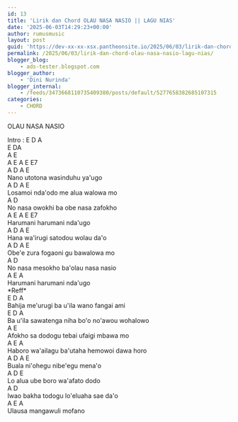 ```yaml
---
id: 13
title: 'Lirik dan Chord OLAU NASA NASIO || LAGU NIAS'
date: '2025-06-03T14:29:23+00:00'
author: rumusmusic
layout: post
guid: 'https://dev-xx-xx-xsx.pantheonsite.io/2025/06/03/lirik-dan-chord-olau-nasa-nasio-lagu-nias/'
permalink: /2025/06/03/lirik-dan-chord-olau-nasa-nasio-lagu-nias/
blogger_blog:
    - ads-tester.blogspot.com
blogger_author:
    - 'Dini Nurinda'
blogger_internal:
    - /feeds/3473668110735409380/posts/default/5277658382685107315
categories:
    - CHORD
---
```


OLAU NASA NASIO

<div>  
</div><div>Intro : E D A </div><div> E DA </div><div> A E</div><div> A E A E E7</div><div>  
</div><div>A D A E</div><div>Nano utotona wasinduhu ya'ugo</div><div>A D A E</div><div>Losamoi nda'odo me alua walowa mo</div><div>A D</div><div>No nasa owokhi ba obe nasa zafokho</div><div>A E A E E7</div><div>Harumani harumani nda'ugo</div><div>A D A E</div><div>Hana wa'irugi satodou wolau da'o</div><div>A D A E</div><div>Obe'e zura fogaoni gu bawalowa mo</div><div>A D </div><div>No nasa mesokho ba'olau nasa nasio</div><div>A E A </div><div>Harumani harumani nda'ugo</div><div><span> </span><span> </span>*Reff*</div><div> E D A</div><div><span> </span><span> Bahija me'urugi ba u'ila wano fangai ami</span>  
</div><div><span><span> </span><span> E D A</span>  
</span></div><div><span><span> </span><span> Ba u'ila sawatenga niha bo'o no'awou wohalowo</span>  
</span></div><div><span><span><span><span> </span><span> A E</span>  
</span></span></span></div><div><span><span><span> </span><span> Afokho sa dodogu tebai ufaigi mbawa mo</span>  
</span></span></div><div><span><span><span><span><span> </span><span> A E A</span>  
</span></span></span></span></div><div><span><span><span><span> </span><span> Haboro wa'ailagu ba'utaha hemowoi dawa horo</span>  
</span></span></span></div><div><span><span><span><span>A D A E</span></span></span></span></div><div>Buala ni'ohegu nibe'egu mena'o</div><div>A D E</div><div>Lo alua ube boro wa'afato dodo</div><div>A D</div><div>Iwao bakha todogu lo'eluaha sae da'o</div><div>A E A</div><div>Ulausa mangawuli mofano</div><div>  
</div><div>  
</div><div>  
</div><div>  
</div>